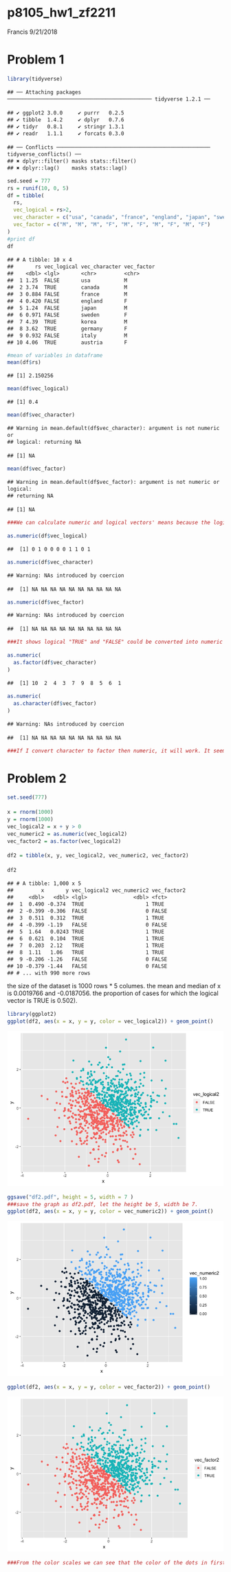 p8105\_hw1\_zf2211
================
Francis
9/21/2018

Problem 1
=========

``` r
library(tidyverse)
```

    ## ── Attaching packages ─────────────────────────────────────────────── tidyverse 1.2.1 ──

    ## ✔ ggplot2 3.0.0     ✔ purrr   0.2.5
    ## ✔ tibble  1.4.2     ✔ dplyr   0.7.6
    ## ✔ tidyr   0.8.1     ✔ stringr 1.3.1
    ## ✔ readr   1.1.1     ✔ forcats 0.3.0

    ## ── Conflicts ────────────────────────────────────────────────── tidyverse_conflicts() ──
    ## ✖ dplyr::filter() masks stats::filter()
    ## ✖ dplyr::lag()    masks stats::lag()

``` r
sed.seed = 777
rs = runif(10, 0, 5)
df = tibble(
  rs,
  vec_logical = rs>2,
  vec_character = c("usa", "canada", "france", "england", "japan", "sweden", "korea", "germany", "italy", "austria"),
  vec_factor = c("M", "M", "M", "F", "M", "F", "M", "F", "M", "F")
)
#print df
df
```

    ## # A tibble: 10 x 4
    ##       rs vec_logical vec_character vec_factor
    ##    <dbl> <lgl>       <chr>         <chr>     
    ##  1 1.25  FALSE       usa           M         
    ##  2 3.74  TRUE        canada        M         
    ##  3 0.884 FALSE       france        M         
    ##  4 0.420 FALSE       england       F         
    ##  5 1.24  FALSE       japan         M         
    ##  6 0.971 FALSE       sweden        F         
    ##  7 4.39  TRUE        korea         M         
    ##  8 3.62  TRUE        germany       F         
    ##  9 0.932 FALSE       italy         M         
    ## 10 4.06  TRUE        austria       F

``` r
#mean of variables in dataframe
mean(df$rs)
```

    ## [1] 2.150256

``` r
mean(df$vec_logical)
```

    ## [1] 0.4

``` r
mean(df$vec_character)
```

    ## Warning in mean.default(df$vec_character): argument is not numeric or
    ## logical: returning NA

    ## [1] NA

``` r
mean(df$vec_factor)
```

    ## Warning in mean.default(df$vec_factor): argument is not numeric or logical:
    ## returning NA

    ## [1] NA

``` r
###We can calculate numeric and logical vectors' means because the logical vector "FALSE" and "TRUE" was transformed into numeric 0 and 1. Since character and factor cannot be transformed, their means could not be calculated.
```

``` r
as.numeric(df$vec_logical)
```

    ##  [1] 0 1 0 0 0 0 1 1 0 1

``` r
as.numeric(df$vec_character)
```

    ## Warning: NAs introduced by coercion

    ##  [1] NA NA NA NA NA NA NA NA NA NA

``` r
as.numeric(df$vec_factor)
```

    ## Warning: NAs introduced by coercion

    ##  [1] NA NA NA NA NA NA NA NA NA NA

``` r
###It shows logical "TRUE" and "FALSE" could be converted into numeric 1 and 0, while character and factor variables could not be converted (respectively replaced by "NA" after coercion).
```

``` r
as.numeric(
  as.factor(df$vec_character)
)
```

    ##  [1] 10  2  4  3  7  9  8  5  6  1

``` r
as.numeric(
  as.character(df$vec_factor)
)
```

    ## Warning: NAs introduced by coercion

    ##  [1] NA NA NA NA NA NA NA NA NA NA

``` r
###If I convert character to factor then numeric, it will work. It seems those characters refer to data in some database? While converting factor to character then numeric doesn't work (respectively replaced by "NA" after coercion).
```

Problem 2
=========

``` r
set.seed(777)

x = rnorm(1000)
y = rnorm(1000)
vec_logical2 = x + y > 0
vec_numeric2 = as.numeric(vec_logical2)
vec_factor2 = as.factor(vec_logical2)

df2 = tibble(x, y, vec_logical2, vec_numeric2, vec_factor2)

df2
```

    ## # A tibble: 1,000 x 5
    ##         x       y vec_logical2 vec_numeric2 vec_factor2
    ##     <dbl>   <dbl> <lgl>               <dbl> <fct>      
    ##  1  0.490 -0.374  TRUE                    1 TRUE       
    ##  2 -0.399 -0.306  FALSE                   0 FALSE      
    ##  3  0.511  0.312  TRUE                    1 TRUE       
    ##  4 -0.399 -1.19   FALSE                   0 FALSE      
    ##  5  1.64   0.0243 TRUE                    1 TRUE       
    ##  6  0.621  0.104  TRUE                    1 TRUE       
    ##  7  0.203  2.12   TRUE                    1 TRUE       
    ##  8  1.11   1.06   TRUE                    1 TRUE       
    ##  9 -0.206 -1.26   FALSE                   0 FALSE      
    ## 10 -0.379 -1.44   FALSE                   0 FALSE      
    ## # ... with 990 more rows

the size of the dataset is 1000 rows \* 5 columes. the mean and median of x is 0.0019766 and -0.0187056. the proportion of cases for which the logical vector is TRUE is 0.502).

``` r
library(ggplot2)
ggplot(df2, aes(x = x, y = y, color = vec_logical2)) + geom_point()
```

![](github_document_files/figure-markdown_github/scatterplot-1.png)

``` r
ggsave("df2.pdf", height = 5, width = 7 )
###save the graph as df2.pdf, let the height be 5, width be 7.
ggplot(df2, aes(x = x, y = y, color = vec_numeric2)) + geom_point()
```

![](github_document_files/figure-markdown_github/scatterplot-2.png)

``` r
ggplot(df2, aes(x = x, y = y, color = vec_factor2)) + geom_point()
```

![](github_document_files/figure-markdown_github/scatterplot-3.png)

``` r
###From the color scales we can see that the color of the dots in first(logical vector) and third(factor vector) is bipolar, while the second(numeric vector) is gradual.
```
